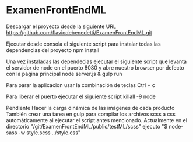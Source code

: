 # ExamenFrontEndML
Descargar el proyecto desde la siguiente URL
https://github.com/flaviodebenedetti/ExamenFrontEndML.git

Ejecutar desde consola el siguiente script para instalar todas las dependencias del proyecto
npm install

Una vez instaladas las dependecias ejecutar el siguiente script que levanta el servidor de node en el puerto 8080 y abre nuestro browser por defecto con la página principal
node server.js & gulp run

Para parar la aplicacion usar la combinación de teclas
Ctrl + c

Para liberar el puerto ejecutar el siguiente script
killall -9 node

Pendiente
Hacer la carga dinámica de las imágenes de cada producto
También crear una tarea en gulp para compilar los archivos scss a css automáticamente al ejecutar el script antes mencionado. Actualmente en el directorio "/git/ExamenFrontEndML/public/testML/scss" ejecuto "$ node-sass -w style.scss ../style.css"
